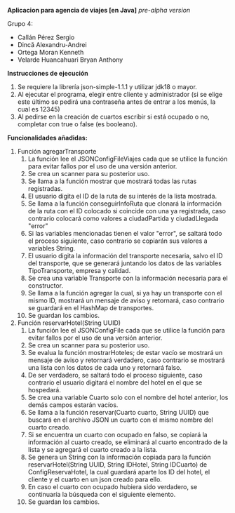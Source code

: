 **Aplicacion para agencia de viajes [en Java]** *pre-alpha version*

Grupo 4:
- Callán Pérez Sergio
- Dincă Alexandru-Andrei
- Ortega Moran Kenneth 
- Velarde Huancahuari Bryan Anthony

**Instrucciones de ejecución**
1. Se requiere la librería json-simple-1.1.1 y utilizar jdk18 o mayor.
2. Al ejecutar el programa, elegir entre cliente y administrador (si se elige este último se pedirá una contraseña antes de entrar a los menús, la cual es 12345)
3. Al pedirse en la creación de cuartos escribir si está ocupado o no, completar con true o false (es booleano).

**Funcionalidades añadidas:**

1. Función agregarTransporte
   1. La función lee el JSONConfigFileViajes cada que se utilice la función para evitar fallos por el uso de una versión anterior.
   2. Se crea un scanner para su posterior uso.
   3. Se llama a la función mostrar que mostrará todas las rutas registradas.
   4. El usuario digita el ID de la ruta de su interés de la lista mostrada.
   5. Se llama a la función conseguirInfoRuta que clonará la información de la ruta con el ID colocado si coincide con una ya registrada, caso contrario colocará como valores a ciudadPartida y ciudadLlegada "error"
   6. Si las variables mencionadas tienen el valor "error", se saltará todo el proceso siguiente, caso contrario se copiarán sus valores a variables String.
   7. El usuario digita la información del transporte necesaria, salvo el ID del transporte, que se generará juntando los datos de las variables TipoTransporte, empresa y calidad.
   9. Se crea una variable Transporte con la información necesaria para el constructor.
   10. Se llama a la función agregar la cual, si ya hay un transporte con el mismo ID, mostrará un mensaje de aviso y retornará, caso contrario se guardará en el HashMap de transportes.
   11. Se guardan los cambios.
3. Función reservarHotel(String UUID)
   1. La función lee el JSONConfigFile cada que se utilice la función para evitar fallos por el uso de una versión anterior.
   2. Se crea un scanner para su posterior uso.
   3. Se evalua la función mostrarHoteles; de estar vacío se mostrará un mensaje de aviso y retornará verdadero, caso contrario se mostrará una lista con los datos de cada uno y retornará falso.
   5. De ser verdadero, se saltará todo el proceso siguiente, caso contrario el usuario digitará el nombre del hotel en el que se hospedará.
   6. Se crea una variable Cuarto solo con el nombre del hotel anterior, los demás campos estarán vacíos.
   7. Se llama a la función reservar(Cuarto cuarto, String UUID) que buscará en el archivo JSON un cuarto con el mismo nombre del cuarto creado.
   8. Si se encuentra un cuarto con ocupado en falso, se copiará la información al cuarto creado, se eliminará al cuarto encontrado de la lista y se agregará el cuarto creado a la lista.
   9. Se genera un String con la información copiada para la función reservarHotel(String UUID, String IDHotel, String IDCuarto) de ConfigReservaHotel, la cual guardará aparte los ID del hotel, el cliente y el cuarto en un json creado para ello.
   10. En caso el cuarto con ocupado hubiera sido verdadero, se continuaría la búsqueda con el siguiente elemento.
   11. Se guardan los cambios.
